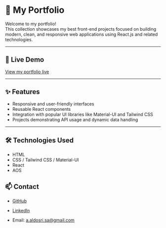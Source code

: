 # 💼 My Portfolio

Welcome to my portfolio!  
This collection showcases my best front-end projects focused on building modern, clean, and responsive web applications using React.js and related technologies.

---

## 🚀 Live Demo

[View my portfolio live](https://abdullah-aldosari.netlify.app/)

---

## ✨ Features

- Responsive and user-friendly interfaces  
- Reusable React components  
- Integration with popular UI libraries like Material-UI and Tailwind CSS  
- Projects demonstrating API usage and dynamic data handling  

---

## 🛠️ Technologies Used

- HTML  
- CSS / Tailwind CSS / Material-UI  
- React
- AOS

## 📫 Contact

- [GitHub](https://github.com/Aaldosri)

- [LinkedIn](https://www.linkedin.com/in/abdullah-al-dosary-662a6523b/)

- Email: a.aldosri.sa@gmail.com

